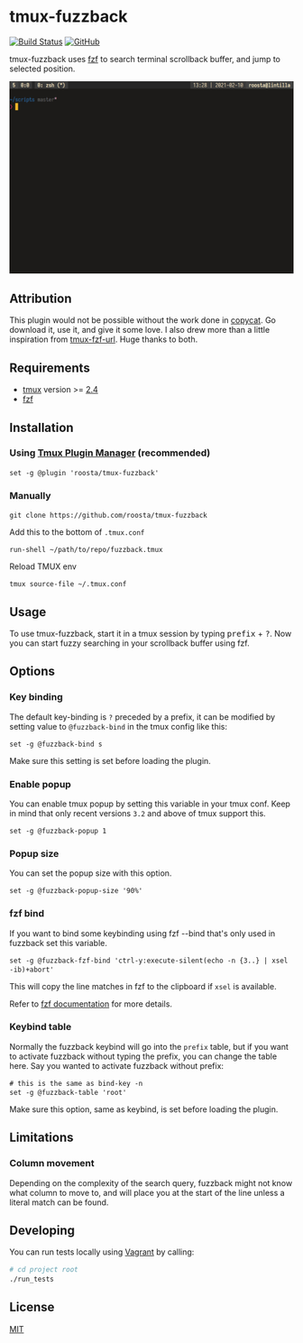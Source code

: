 # tmux-fuzzback

[![Build Status](https://app.travis-ci.com/roosta/tmux-fuzzback.svg?branch=main)](https://app.travis-ci.com/github/roosta/tmux-fuzzback)
[![GitHub](https://img.shields.io/badge/License-MIT-%232C78BF)](https://github.com/roosta/tmux-fuzzback/blob/master/LICENSE)

tmux-fuzzback uses [fzf](https://github.com/junegunn/fzf) to search terminal
scrollback buffer, and jump to selected position.

![preview](https://raw.githubusercontent.com/roosta/assets/master/tmux-fuzzback/preview.gif)

## Attribution

This plugin would not be possible without the work done in
[copycat](https://github.com/tmux-plugins/tmux-copycat). Go download it, use
it, and give it some love. I also drew more than a little inspiration from
[tmux-fzf-url](https://github.com/wfxr/tmux-fzf-url). Huge thanks to both.

## Requirements

- [tmux](https://github.com/tmux/tmux) version >= [2.4](https://github.com/tmux/tmux/releases/tag/2.4)
- [fzf](https://github.com/junegunn/fzf)

## Installation

### Using [Tmux Plugin Manager](https://github.com/tmux-plugins/tpm) (recommended)

```
set -g @plugin 'roosta/tmux-fuzzback'
```

### Manually
```shell
git clone https://github.com/roosta/tmux-fuzzback
```

Add this to the bottom of `.tmux.conf`
```
run-shell ~/path/to/repo/fuzzback.tmux
```

Reload TMUX env
```shell
tmux source-file ~/.tmux.conf
```

## Usage

To use tmux-fuzzback, start it in a tmux session by typing <kbd>prefix</kbd> +
<kbd>?</kbd>. Now you can start fuzzy searching in your scrollback buffer using
fzf.

## Options
### Key binding

The default key-binding is `?` preceded by a prefix, it can be modified by
setting value to `@fuzzback-bind` in the tmux config like this:

```tmux
set -g @fuzzback-bind s
```

Make sure this setting is set before loading the plugin.

### Enable popup

You can enable tmux popup by setting this variable in your tmux conf.  Keep in
mind that only recent versions `3.2` and above of tmux support this.

```tmux
set -g @fuzzback-popup 1
```

### Popup size

You can set the popup size with this option.

```tmux
set -g @fuzzback-popup-size '90%'
```

### fzf bind

If you want to bind some keybinding using fzf --bind that's only used in
fuzzback set this variable.

```tmux
set -g @fuzzback-fzf-bind 'ctrl-y:execute-silent(echo -n {3..} | xsel -ib)+abort'
```

This will copy the line matches in fzf to the clipboard if `xsel` is available.

Refer to [fzf documentation](https://github.com/junegunn/fzf#executing-external-programs) for more details.

### Keybind table

Normally the fuzzback keybind will go into the `prefix` table, but if you want
to activate fuzzback without typing the prefix, you can change the table here.
Say you wanted to activate fuzzback without prefix:

```tmux
# this is the same as bind-key -n
set -g @fuzzback-table 'root'
```
Make sure this option, same as keybind, is set before loading the plugin.

## Limitations

### Column movement

Depending on the complexity of the search query, fuzzback might not know what
column to move to, and will place you at the start of the line unless a literal
match can be found.

## Developing

You can run tests locally using [Vagrant](https://www.vagrantup.com/) by calling:

```sh
# cd project root
./run_tests
```

## License

[MIT](https://github.com/roosta/tmux-fuzzback/blob/master/LICENSE)
